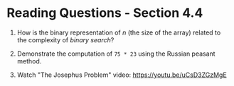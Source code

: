 # Reading Questions - Section 4.4

1. How is the binary representation of $n$ (the size of the array) related to the complexity of *binary search*?

2. Demonstrate the computation of `75 * 23` using the Russian peasant method.

3. Watch "The Josephus Problem" video: https://youtu.be/uCsD3ZGzMgE

